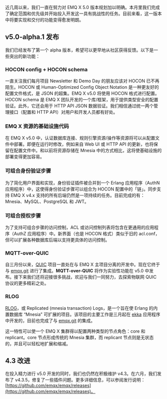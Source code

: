 近几周以来，我们一直在努力对 EMQ X 5.0 版本规划加以明确。本月里我们完成了确定范围和优先级并开始投入开发这一具有挑战性的任务。目前来看，这一版本中将要实现和交付的功能变得愈发明朗。


## v5.0-alpha.1 发布


我们已经发布了第一个 alpha 版本，希望可以更早地从社区获得反馈。以下是一些突出的新功能：

### HOCON config + HOCON schema

一直关注我们每月项目 Newsletter 和 Demo Day 的朋友应该对 HOCON 已不再陌生。HOCON 或 Human-Optimized Config Object Notation 是一种更友好的配置文件格式，是 JSON 的超集。EMQ X v5.0 将使用 HOCON  格式进行配置。HOCON schema 是 EMQ X 团队开发的一个库/框架，用于提供类型安全的配置验证。此外，它还会用于 HTTP API  JSON 数据验证。我们相信通过统一两个管理接口（配置和 HTTP API）对用户和开发人员都有好处。

### EMQ X 资源的基础设施代码

在 EMQ X v5.0 中，认证数据库连接、规则引擎资源/操作等资源将可以从配置文件中部署。即便在运行时修改，例如来自 Web UI 或  HTTP API 的更新，也将保留在配置文件中。和以前将资源存储在 Mnesia 中的方式相比，这将使基础设施的部署变得更加容易。

### 可组合身份验证步骤

为了简化用户界面和实现，身份验证插件被合并到一个 Erlang 应用程序（AuthN 应用程序）中，这使得身份验证步骤可以组合为 HOCON 配置中的「链」。同步支持 EMQ X v4.x  支持的所有后端仍然是一项持续的任务。目前完成的有：Mnesia、MySQL、PostgreSQL 和 JWT。

### 可组合授权步骤

为了支持可组合步骤的访问控制，ACL 或访问控制列表将包含在更通用的应用程序（AuthZ 应用程序）中。新界面（也是 HOCON 格式）类似于旧的 acl.conf，但可以扩展各种数据库后端以支持更具体的访问控制。

### MQTT-over-QUIC

自三月份以来，[QUIC](https://github.com/emqx/quic) 项目一直处在与 EMQ X 主项目分离的开发中。现在它终于与 [emqx.git](https://github.com/emqx/emqx) 进行了集成。**MQTT-over-QUIC** 将作为实验性功能在 v5.0 中发布。接下来我们还将迎接很多挑战，欢迎与我们一同努力，去探索物联网 QUIC 协议的更多精彩之处。

### RLOG

[RLOG](https://github.com/emqx/eip/blob/main/implemented/0004-async-mnesia-change-log-replication.md)，或 Replicated (mnesia transaction) Logs，是一个旨在使 Erlang 的内置数据库 “Mnesia” 可扩展的项目。该项目的主要工作是三月起在 [ekka](https://github.com/emqx/ekka) 应用程序中开发的，目前也完成了与 [emqx.git](https://github.com/emqx/emqx) 的集成。

这一特性可以使一个 EMQ X 集群得以配置两种类型的节点角色：core 和 replicant。core 节点形成传统的 Mnesia 集群，而 replicant 节点则是无状态的，并且可以轻松地扩展和缩减。

## 4.3 改进

在投入精力进行 v5.0 开发的同时，我们也仍然在积极维护 v4.3。在六月，我们发布了 v4.3.5，修复了一些插件问题。更多详细信息，可以参阅发行说明：[https://github.com/emqx/emqx/releases](https://github.com/emqx/emqx/releases)。
